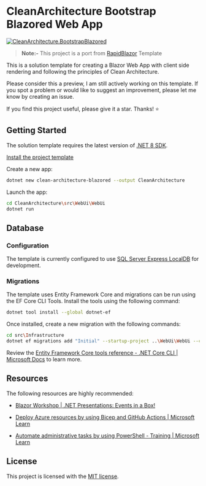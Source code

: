 # CleanArchitecture Bootstrap Blazored Web App

[![CleanArchitecture.BootstrapBlazored](https://github.com/ubhaya/CleanArchitecture.Blazored/actions/workflows/CleanArchitecture.Blazored.yml/badge.svg)](https://github.com/ubhaya/CleanArchitecture.Blazored/actions/workflows/CleanArchitecture.Blazored.yml)

> **Note:-** This project is a port from [RapidBlazor](https://github.com/jasontaylordev/RapidBlazor) Template

This is a solution template for creating a Blazor Web App with client side rendering and following the principles of Clean Architecture.

Please consider this a preview, I am still actively working on this template. If you spot a problem or would like to suggest an improvement, please let me know by creating an issue.

If you find this project useful, please give it a star. Thanks! ⭐

## Getting Started
The solution template requires the latest version of [.NET 8 SDK](https://dotnet.microsoft.com/en-us/download/dotnet/8.0).

[Install the project template](../../../README.md)

Create a new app:

```bash
dotnet new clean-architecture-blazored --output CleanArchitecture
```

Launch the app:
```bash
cd CleanArchitecture\src\WebUi\WebUi
dotnet run
```

## Database
<!-- include (EfCoreDatabaseSection.md) -->
### Configuration
The template is currently configured to use [SQL Server Express LocalDB](https://learn.microsoft.com/en-us/sql/database-engine/configure-windows/sql-server-express-localdb?view=sql-server-ver16) for development.

### Migrations
The template uses Entity Framework Core and migrations can be run using the EF Core CLI Tools. Install the tools using the following command:

```bash
dotnet tool install --global dotnet-ef
```

Once installed, create a new migration with the following commands:

```bash
cd src\Infrastructure
dotnet ef migrations add "Initial" --startup-project ..\WebUi\WebUi --context ApplicationDbContext --out-dir Data\Migrations
```

Review the [Entity Framework Core tools reference - .NET Core CLI | Microsoft Docs](https://learn.microsoft.com/en-us/ef/core/cli/dotnet) to learn more.<!-- /include -->

## Resources
The following resources are highly recommended:

* [Blazor Workshop | .NET Presentations: Events in a Box!](https://github.com/dotnet-presentations/blazor-workshop)

* [Deploy Azure resources by using Bicep and GitHub Actions | Microsoft Learn](https://learn.microsoft.com/en-us/training/paths/bicep-github-actions/)

* [Automate administrative tasks by using PowerShell - Training | Microsoft Learn](https://learn.microsoft.com/en-us/training/paths/powershell/)

## License
This project is licensed with the [MIT license](https://github.com/ubhaya/CleanArchitecture.Blazored/blob/main/LICENSE).